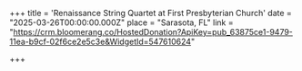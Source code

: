 +++
title = 'Renaissance String Quartet at First Presbyterian Church'
date = "2025-03-26T00:00:00.000Z"
place = "Sarasota, FL"
link = "https://crm.bloomerang.co/HostedDonation?ApiKey=pub_63875ce1-9479-11ea-b9cf-02f6ce2e5c3e&WidgetId=547610624" 

+++